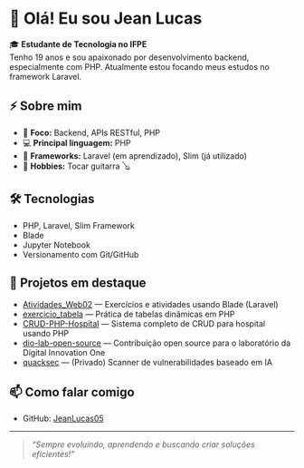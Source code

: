 # 👋 Olá! Eu sou Jean Lucas

🎓 **Estudante de Tecnologia no IFPE**  
Tenho 19 anos e sou apaixonado por desenvolvimento backend, especialmente com PHP. Atualmente estou focando meus estudos no framework Laravel.

## ⚡ Sobre mim

- 🎯 **Foco:** Backend, APIs RESTful, PHP
- 💻 **Principal linguagem:** PHP
- 🚀 **Frameworks:** Laravel (em aprendizado), Slim (já utilizado)
- 🎸 **Hobbies:** Tocar guitarra 🪕

## 🛠️ Tecnologias

- PHP, Laravel, Slim Framework
- Blade
- Jupyter Notebook
- Versionamento com Git/GitHub

## 🌟 Projetos em destaque

- [Atividades_Web02](https://github.com/JeanLucas05/Atividades_Web02) — Exercícios e atividades usando Blade (Laravel)
- [exercicio_tabela](https://github.com/JeanLucas05/exercicio_tabela) — Prática de tabelas dinâmicas em PHP
- [CRUD-PHP-Hospital](https://github.com/JeanLucas05/CRUD-PHP-Hospital) — Sistema completo de CRUD para hospital usando PHP
- [dio-lab-open-source](https://github.com/JeanLucas05/dio-lab-open-source) — Contribuição open source para o laboratório da Digital Innovation One
- [quacksec](https://github.com/fwrw/quacksec) — (Privado) Scanner de vulnerabilidades baseado em IA

## 📫 Como falar comigo

- GitHub: [JeanLucas05](https://github.com/JeanLucas05)

---

> _“Sempre evoluindo, aprendendo e buscando criar soluções eficientes!”_

